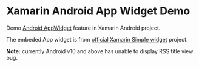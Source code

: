 # Xamarin Android App Widget Demo

Demo [Android AppWidget](https://support.google.com/android/answer/9450271) feature in Xamarin Android project.

The embeded App widget is from [official Xamarin Simple widget](https://docs.microsoft.com/en-us/samples/xamarin/monodroid-samples/simplewidget/) project.

**Note:** currently Android v10 and above has unable to display RSS title view bug.
